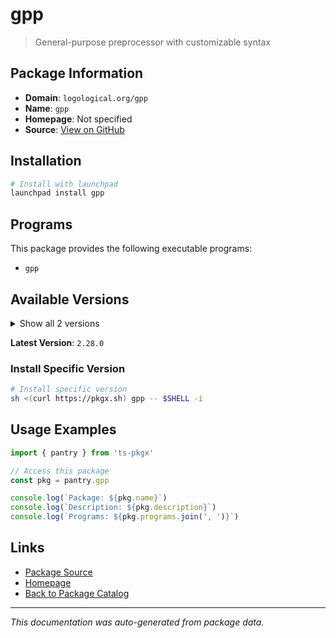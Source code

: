 # gpp

> General-purpose preprocessor with customizable syntax

## Package Information

- **Domain**: `logological.org/gpp`
- **Name**: `gpp`
- **Homepage**: Not specified
- **Source**: [View on GitHub](https://github.com/pkgxdev/pantry/tree/main/projects/logological.org/gpp/package.yml)

## Installation

```bash
# Install with launchpad
launchpad install gpp
```

## Programs

This package provides the following executable programs:

- `gpp`

## Available Versions

<details>
<summary>Show all 2 versions</summary>

- `2.28.0`, `2.27.0`

</details>

**Latest Version**: `2.28.0`

### Install Specific Version

```bash
# Install specific version
sh <(curl https://pkgx.sh) gpp -- $SHELL -i
```

## Usage Examples

```typescript
import { pantry } from 'ts-pkgx'

// Access this package
const pkg = pantry.gpp

console.log(`Package: ${pkg.name}`)
console.log(`Description: ${pkg.description}`)
console.log(`Programs: ${pkg.programs.join(', ')}`)
```

## Links

- [Package Source](https://github.com/pkgxdev/pantry/tree/main/projects/logological.org/gpp/package.yml)
- [Homepage](#)
- [Back to Package Catalog](../../package-catalog.md)

---

*This documentation was auto-generated from package data.*

